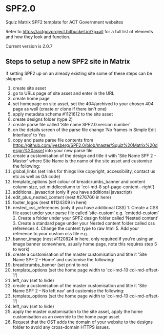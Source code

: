 # SPF2.0 #
Squiz Matrix SPF2 template for ACT Government websites

Refer to https://actgovproject.bitbucket.io/?p=all for a full list of elements and how they look and function.

Current version is 2.0.7

## Steps to setup a new SPF2 site in Matrix ##
If setting SPF2 up on an already existing site some of these steps can be skipped.

1.	create site asset
2.	go to URLs page of site asset and enter in the URL
3.	create home page
4.	set homepage on site asset, set the 404/archived to your chosen 404 page as well (create or clone if there isn't one)
5.	apply metadata schema #1121612 to the site asset
6.	create designs folder (type 2)
7.	create parse file called ‘Site name SPF2.0.version number’
8.	on the details screen of the parse file change ‘No frames in Simple Edit Interface’ to Yes
9.	copy  and paste parse file contents from https://github.com/jyesberg/SPF2.0/blob/master/Squiz%20Matrix%20design%20asset into your new parse file
10.	create a customisation of the design and title it with 'Site Name SPF 2 - Master' where Site Name is the name of the site asset and customise the following: 
  1.	global_links (set links for things like copyright, accessibility, contact us etc as well as GA code) 
  2.	template_options (set colour of breadcrumbs_banner and content column size, set middlecolumn to 'col-md-8 spf-page-content--right')
  3.	additional_javascript (only if you have additional javascript)
  4.	edit_plus_nested_content (nest #276760 in here)
  5.	footer_logos (nest #1124309 in here) 
  6.	nested_css_references (only if you have additional CSS)
    1.	Create a CSS file asset under your parse file called ‘site-custom’ e.g. ‘cmtedd-custom’
    2.	Create a folder under your SPF2 design folder called ‘Nested content’
    3.	Create a standard page under your Nested content folder called css references
    4.	Change the content type to raw html
    5.	Add your reference to your custom css file e.g. <link rel="stylesheet" type="text/css" href="./?a=asset number goes here">
  7.	banner_image (nest #1120824 in here, only required if you're using an image banner somewhere, usually home page, note this requires step 5 to work)
11.	create a customisation of the master customisation and title it 'Site Name SPF 2 - Home' and customise the following:  
  1.	breadcrumbs_banner (set print to no)
  2.	template_options (set the home page width to 'col-md-10 col-md-offset-1')
  3.	left_nav (set to hide)
12.	create a customisation of the master customisation and title it 'Site Name SPF 2 – No left nav' and customise the following:  
  1.	template_options (set the home page width to 'col-md-10 col-md-offset-1')
  2.	left_nav (set to hide)
13.	apply the master customisation to the site asset, apply the home customisation as an override to the home page asset
14.	Request that the OST adds the domain of your website to the designs folder to avoid any cross-domain HTTPS issues.

